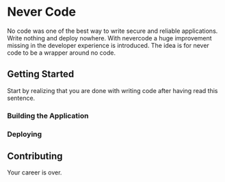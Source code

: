 # Never Code

No code was one of the best way to write secure and reliable applications. Write nothing and deploy nowhere. With nevercode a huge improvement missing in the developer experience is introduced. The idea is for never code to be a wrapper around no code. 

## Getting Started

Start by realizing that you are done with writing code after having read this sentence.

### Building the Application


### Deploying


## Contributing

Your career is over.
